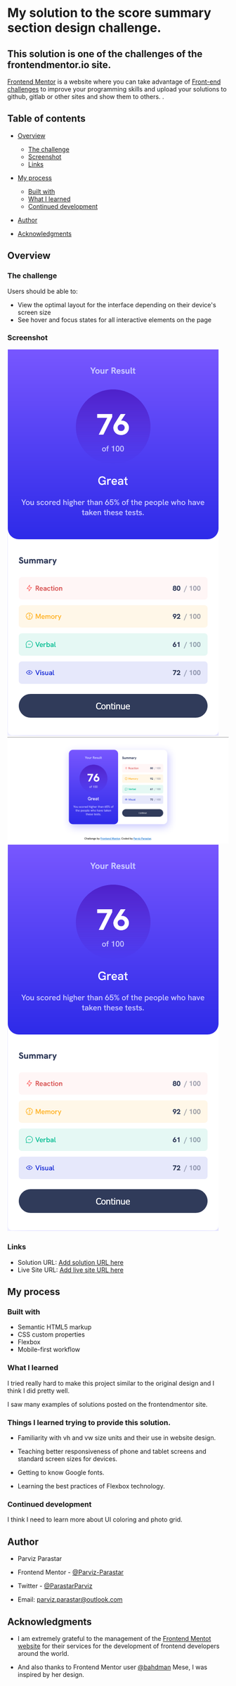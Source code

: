 # My solution to the score summary section design challenge.

## This solution is one of the challenges of the frontendmentor.io site.

[Frontend Mentor](https://www.frontendmentor.io/home) is a website where you can take advantage of [Front-end challenges](https://www.frontendmentor.io/challenges) to improve your programming skills and upload your solutions to github, gitlab or other sites and show them to others. . 

## Table of contents

- [Overview](#overview)
  - [The challenge](#the-challenge)
  - [Screenshot](#screenshot)
  - [Links](#links)
- [My process](#my-process)
  - [Built with](#built-with)
  - [What I learned](#what-i-learned)
  - [Continued development](#continued-development)
 
- [Author](#author)
- [Acknowledgments](#acknowledgments)


## Overview

### The challenge

Users should be able to:

- View the optimal layout for the interface depending on their device's screen size
- See hover and focus states for all interactive elements on the page

### Screenshot

![Screenshot-active-states](https://raw.githubusercontent.com/Parviz-Parastar/results-summary-component/main/My-Screenshot/Screenshot-%20mobile-designt.png)
![Screenshot-desktop-design](https://github.com/Parviz-Parastar/results-summary-component/blob/main/My-Screenshot/Screenshot-desktop-design.png?raw=true)
![Screenshot-mobile-designt](https://github.com/Parviz-Parastar/results-summary-component/blob/main/My-Screenshot/Screenshot-%20mobile-designt.png?raw=true)

### Links

- Solution URL: [Add solution URL here](https://your-solution-url.com)
- Live Site URL: [Add live site URL here](https://your-live-site-url.com)

## My process

### Built with

- Semantic HTML5 markup
- CSS custom properties
- Flexbox
- Mobile-first workflow

### What I learned

I tried really hard to make this project similar to the original design and I think I did pretty well.

I saw many examples of solutions posted on the frontendmentor site.

### Things I learned trying to provide this solution.

- Familiarity with vh and vw size units and their use in website design.

- Teaching better responsiveness of phone and tablet screens and standard screen sizes for devices.

- Getting to know Google fonts.

- Learning the best practices of Flexbox technology.

### Continued development

I think I need to learn more about UI coloring and photo grid.


## Author

- Parviz Parastar
- Frontend Mentor - [@Parviz-Parastar](https://www.frontendmentor.io/profile/Parviz-Parastar)
- Twitter - [@ParastarParviz](https://twitter.com/ParastarParviz)

- Email: parviz.parastar@outlook.com

## Acknowledgments

- I am extremely grateful to the management of the [Frontend Mentot website](https://www.frontendmentor.io/home) for their services for the development of frontend developers around the world.

- And also thanks to Frontend Mentor user [@bahdman](https://www.frontendmentor.io/profile/bahdman) Mese, I was inspired by her design.

